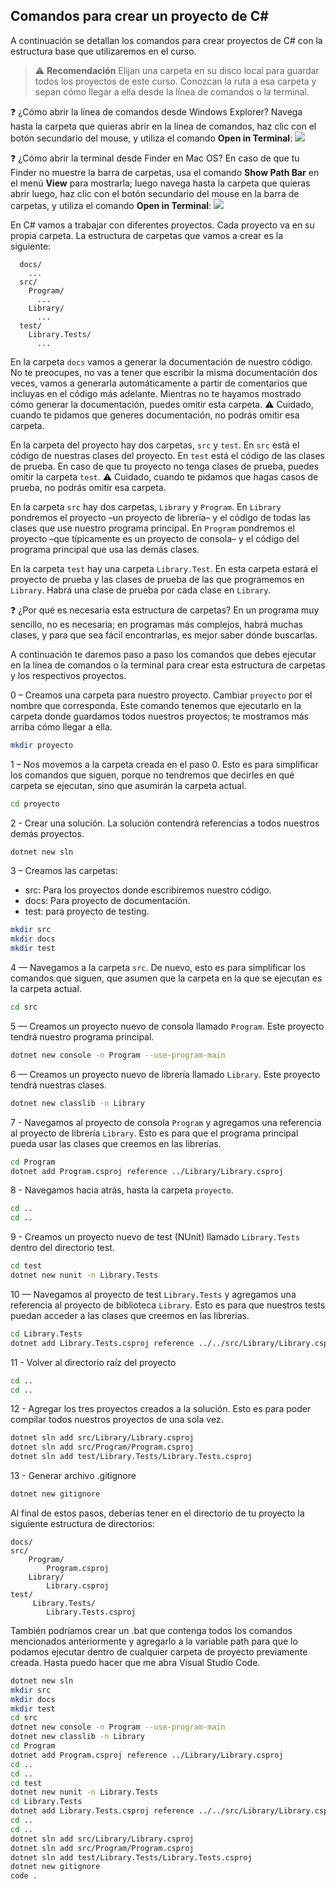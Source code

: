 ## Comandos para crear un proyecto de C#

A continuación se detallan los comandos para crear proyectos de C# con la estructura base que utilizaremos en el curso.

> :warning: **Recomendación** Elijan una carpeta en su disco local para guardar todos los proyectos de este curso. Conozcan la ruta a esa carpeta y sepan cómo llegar a ella desde la línea de comandos o la terminal.

:question: ¿Cómo abrir la línea de comandos desde Windows Explorer? Navega hasta la carpeta que quieras abrir en la línea de comandos, haz clic con el botón secundario del mouse, y utiliza el comando **Open in Terminal**:
![](./assets/Abrir%20terminal%20desde%20Windows%20Explorer.gif)

:question: ¿Cómo abrir la terminal desde Finder en Mac OS? En caso de que tu Finder no muestre la barra de carpetas, usa el comando **Show Path Bar** en el menú **View** para mostrarla; luego navega hasta la carpeta que quieras abrir luego, haz clic con el botón secundario del mouse en la barra de carpetas, y utiliza el comando **Open in Terminal**:
![](./assets/Abrir%20terminal%20desde%20Finder.gif)

En C# vamos a trabajar con diferentes proyectos. Cada proyecto va en su propia carpeta. La estructura de carpetas que vamos a crear es la siguiente:

```
  docs/
    ...
  src/
    Program/
      ...
    Library/
      ...
  test/
    Library.Tests/
      ...
```

En la carpeta `docs` vamos a generar la documentación de nuestro código. No te preocupes, no vas a tener que escribir la misma documentación dos veces, vamos a generarla automáticamente a partir de comentarios que incluyas en el código más adelante. Mientras no te hayamos mostrado cómo generar la documentación, puedes omitir esta carpeta. :warning: Cuidado, cuando te pidamos que generes documentación, no podrás omitir esa carpeta.

En la carpeta del proyecto hay dos carpetas, `src` y `test`. En `src` está el código de nuestras clases del proyecto. En `test` está el código de las clases de prueba. En caso de que tu proyecto no tenga clases de prueba, puedes omitir la carpeta `test`. :warning: Cuidado, cuando te pidamos que hagas casos de prueba, no podrás omitir esa carpeta.

En la carpeta `src` hay dos carpetas, `Library` y `Program`. En `Library` pondremos el proyecto –un proyecto de librería– y el código de todas las clases que use nuestro programa principal. En `Program` pondremos el proyecto –que típicamente es un proyecto de consola– y el código del programa principal que usa las demás clases.

En la carpeta `test` hay una carpeta `Library.Test`. En esta carpeta estará el proyecto de prueba y las clases de prueba de las que programemos en `Library`. Habrá una clase de prueba por cada clase en `Library`.

:question: ¿Por qué es necesaria esta estructura de carpetas? En un programa muy sencillo, no es necesaria; en programas más complejos, habrá muchas clases, y para que sea fácil encontrarlas, es mejor saber dónde buscarlas.

A continuación te daremos paso a paso los comandos que debes ejecutar en la línea de comandos o la terminal para crear esta estructura de carpetas y los respectivos proyectos.

0 – Creamos una carpeta para nuestro proyecto. Cambiar `proyecto` por el nombre que corresponda. Este comando tenemos que ejecutarlo en la carpeta donde guardamos todos nuestros proyectos; te mostramos más arriba cómo llegar a ella.

```bash
mkdir proyecto
```

1 – Nos movemos a la carpeta creada en el paso 0. Esto es para simplificar los comandos que siguen, porque no tendremos que decirles en qué carpeta se ejecutan, sino que asumirán la carpeta actual.

```bash
cd proyecto
```

2 - Crear una solución. La solución contendrá referencias a todos nuestros demás proyectos.

```bash
dotnet new sln
```

3 – Creamos las carpetas:
- src: Para los proyectos donde escribiremos nuestro código.
- docs: Para proyecto de documentación.
- test: para proyecto de testing.

```bash
mkdir src
mkdir docs
mkdir test
```

4 — Navegamos a la carpeta `src`. De nuevo, esto es para simplificar los comandos que siguen, que asumen que la carpeta en la que se ejecutan es la carpeta actual.

```bash
cd src
```

5 — Creamos un proyecto nuevo de consola llamado `Program`. Este proyecto tendrá nuestro programa principal.

```bash
dotnet new console -n Program --use-program-main
```

6 — Creamos un proyecto nuevo de librería llamado `Library`. Este proyecto tendrá nuestras clases.

```bash
dotnet new classlib -n Library
```

7 - Navegamos al proyecto de consola `Program` y agregamos una referencia al proyecto de librería `Library`. Esto es para que el programa principal pueda usar las clases que creemos en las librerías.

```bash
cd Program
dotnet add Program.csproj reference ../Library/Library.csproj
```

8 - Navegamos hacia atrás, hasta la carpeta `proyecto`.

```bash
cd ..
cd ..
```

9 - Creamos un proyecto nuevo de test (NUnit) llamado `Library.Tests` dentro del directorio test.

```bash
cd test
dotnet new nunit -n Library.Tests
```

10 — Navegamos al proyecto de test `Library.Tests` y agregamos una referencia al proyecto de biblioteca `Library`. Esto es para que nuestros tests puedan acceder a las clases que creemos en las librerías.

```bash
cd Library.Tests
dotnet add Library.Tests.csproj reference ../../src/Library/Library.csproj
```

11 - Volver al directorio raíz del proyecto

```bash
cd ..
cd ..
```

12 - Agregar los tres proyectos creados a la solución. Esto es para poder compilar todos nuestros proyectos de una sola vez.

```bash
dotnet sln add src/Library/Library.csproj
dotnet sln add src/Program/Program.csproj
dotnet sln add test/Library.Tests/Library.Tests.csproj
```

13 - Generar archivo .gitignore
```bash
dotnet new gitignore
```

Al final de estos pasos, deberías tener en el directorio de tu proyecto la siguiente estructura de directorios:

```
docs/
src/
    Program/
        Program.csproj
    Library/
        Library.csproj
test/
     Library.Tests/
        Library.Tests.csproj
```

También podríamos crear un .bat que contenga todos los comandos mencionados anteriormente y agregarlo a la variable path para que lo podamos ejecutar dentro de cualquier carpeta de proyecto previamente creada. Hasta puedo hacer que me abra Visual Studio Code.

```bash
dotnet new sln
mkdir src
mkdir docs
mkdir test
cd src
dotnet new console -n Program --use-program-main
dotnet new classlib -n Library
cd Program
dotnet add Program.csproj reference ../Library/Library.csproj
cd ..
cd ..
cd test
dotnet new nunit -n Library.Tests
cd Library.Tests
dotnet add Library.Tests.csproj reference ../../src/Library/Library.csproj
cd ..
cd ..
dotnet sln add src/Library/Library.csproj
dotnet sln add src/Program/Program.csproj
dotnet sln add test/Library.Tests/Library.Tests.csproj
dotnet new gitignore
code .
```